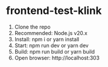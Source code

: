 # frontend-test-klink

1. Clone the repo
2. Recommended: Node.js v20.x
3. Install: npm i or yarn install
4. Start: npm run dev or yarn dev
5. Build: npm run build or yarn build
6. Open browser: http://localhost:303
